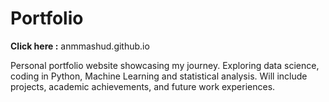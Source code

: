 # Portfolio

__Click here :__ anmmashud.github.io

Personal portfolio website showcasing my journey. Exploring data science, coding in Python, Machine Learning and statistical analysis. Will include projects, academic achievements, and future work experiences.
